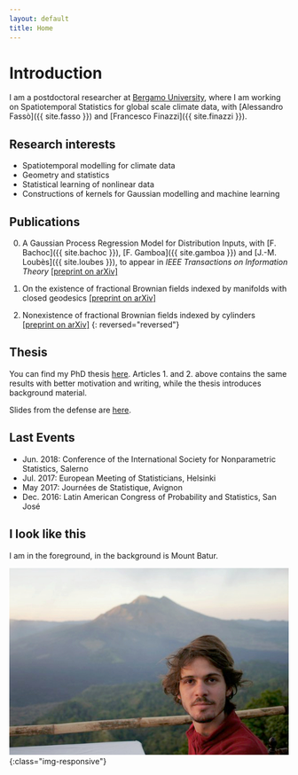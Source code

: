 ```yaml
---
layout: default
title: Home
---
```


# Introduction

I am a postdoctoral researcher at [Bergamo University](https://en.unibg.it/), where I am working on Spatiotemporal Statistics for global scale climate data, with [Alessandro Fassò]({{ site.fasso }}) and [Francesco Finazzi]({{ site.finazzi }}).

## Research interests

* Spatiotemporal modelling for climate data
* Geometry and statistics
* Statistical learning of nonlinear data
* Constructions of kernels for Gaussian modelling and machine learning

## Publications

0. A Gaussian Process Regression Model for Distribution Inputs, with [F. Bachoc]({{ site.bachoc }}), [F. Gamboa]({{ site.gamboa }}) and [J.-M. Loubès]({{ site.loubes }}), to appear in _IEEE Transactions on Information Theory_ [[preprint on arXiv]](https://arxiv.org/pdf/1701.09055.pdf)

0. On the existence of fractional Brownian fields indexed by manifolds with closed geodesics [[preprint on arXiv]](https://arxiv.org/pdf/1612.05984.pdf)

0. Nonexistence of fractional Brownian fields indexed by cylinders [[preprint on arXiv]](https://arxiv.org/pdf/1612.05983.pdf)
{: reversed="reversed"}

## Thesis

You can find my PhD thesis [here](http://thesesups.ups-tlse.fr/3658/). Articles 1. and 2. above contains the same results with better motivation and writing, while the thesis introduces background material.

Slides from the defense are [here](/assets/pdf/slides_Venet_PhD2016.pdf).

## Last Events

- Jun. 2018: Conference of the International Society for Nonparametric Statistics, Salerno
- Jul. 2017: European Meeting of Statisticians, Helsinki
- May 2017: Journées de Statistique, Avignon
- Dec. 2016: Latin American Congress of Probability and Statistics, San José

## I look like this

I am in the foreground, in the background is Mount Batur.

![I look like that](/assets/pictures/me.jpg){:class="img-responsive"}

